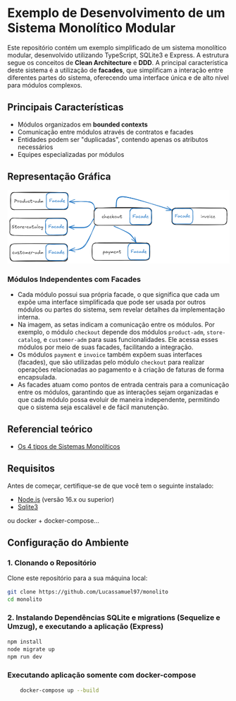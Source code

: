 # Exemplo de Desenvolvimento de um Sistema Monolítico Modular

Este repositório contém um exemplo simplificado de um sistema monolítico modular, desenvolvido utilizando TypeScript, SQLite3 e Express. A estrutura segue os conceitos de **Clean Architecture** e **DDD**. A principal característica deste sistema é a utilização de **facades**, que simplificam a interação entre diferentes partes do sistema, oferecendo uma interface única e de alto nível para módulos complexos.

## Principais Características

- Módulos organizados em **bounded contexts**
- Comunicação entre módulos através de contratos e facades
- Entidades podem ser "duplicadas", contendo apenas os atributos necessários
- Equipes especializadas por módulos

## Representação Gráfica

![Representação Gráfica](./collections/monolito.png)

### Módulos Independentes com Facades

- Cada módulo possui sua própria facade, o que significa que cada um expõe uma interface simplificada que pode ser usada por outros módulos ou partes do sistema, sem revelar detalhes da implementação interna.
- Na imagem, as setas indicam a comunicação entre os módulos. Por exemplo, o módulo `checkout` depende dos módulos `product-adm`, `store-catalog`, e `customer-adm` para suas funcionalidades. Ele acessa esses módulos por meio de suas facades, facilitando a integração.
- Os módulos `payment` e `invoice` também expõem suas interfaces (facades), que são utilizadas pelo módulo `checkout` para realizar operações relacionadas ao pagamento e à criação de faturas de forma encapsulada.
- As facades atuam como pontos de entrada centrais para a comunicação entre os módulos, garantindo que as interações sejam organizadas e que cada módulo possa evoluir de maneira independente, permitindo que o sistema seja escalável e de fácil manutenção.

## Referencial teórico

- [Os 4 tipos de Sistemas Monolíticos](https://fullcycle.com.br/os-4-tipos-de-sistemas-monoliticos/)

## Requisitos

Antes de começar, certifique-se de que você tem o seguinte instalado:

- [Node.js](https://nodejs.org) (versão 16.x ou superior)
- [Sqlite3](https://www.sqlite.org/docs.html)

ou docker + docker-compose...

## Configuração do Ambiente

### 1. Clonando o Repositório

Clone este repositório para a sua máquina local:
```bash
git clone https://github.com/Lucassamuel97/monolito
cd monolito
```

### 2. Instalando Dependências SQLite e migrations (Sequelize e Umzug), e executando a aplicação (Express)
```bash
npm install
node migrate up
npm run dev
```

### Executando aplicação somente com docker-compose
```bash
    docker-compose up --build
```